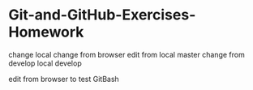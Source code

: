 # Git-and-GitHub-Exercises-Homework
change local
change from browser
edit from local master
change from develop local
develop

edit from browser to test GitBash
